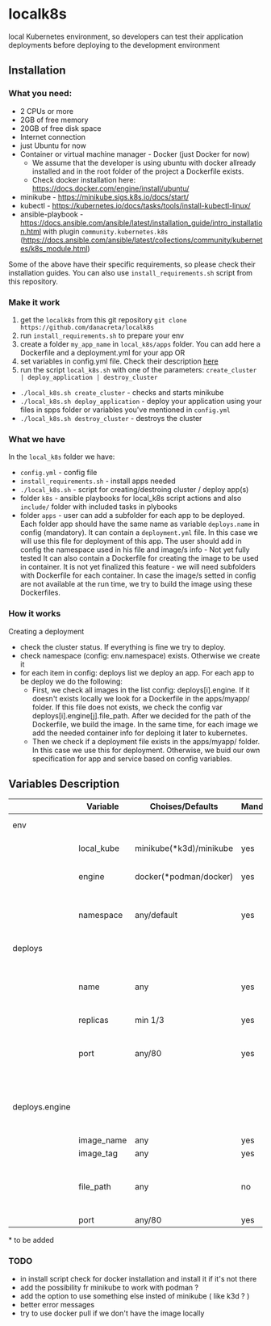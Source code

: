 # localk8s

local Kubernetes environment, so developers can test their application deployments before deploying to the development environment

## Installation

### What you need:
- 2 CPUs or more
- 2GB of free memory
- 20GB of free disk space
- Internet connection
- just Ubuntu for now
- Container or virtual machine manager - Docker (just Docker for now) 
    * We assume that the developer is using ubuntu with docker allready installed and in the root folder of the project a Dockerfile exists.
    * Check docker installation here: https://docs.docker.com/engine/install/ubuntu/
- minikube - https://minikube.sigs.k8s.io/docs/start/
- kubectl - https://kubernetes.io/docs/tasks/tools/install-kubectl-linux/
- ansible-playbook - https://docs.ansible.com/ansible/latest/installation_guide/intro_installation.html with plugin `community.kubernetes.k8s` (https://docs.ansible.com/ansible/latest/collections/community/kubernetes/k8s_module.html)

Some of the above have their specific requirements, so please check their installation guides.
You can also use `install_requirements.sh` script from this repository.

### Make it work
1. get the `localk8s` from this git repository
   `git clone https://github.com/danacreta/localk8s`
2. run `install_requirements.sh` to prepare your env
3. create a folder `my_app_name` in `local_k8s/apps` folder. You can add here a Dockerfile and a deployment.yml for your app OR
4. set variables in config.yml file. Check their description <a href="#variables-description">here</a>
5. run the script `local_k8s.sh` with one of the parameters: `create_cluster | deploy_application | destroy_cluster`
- `./local_k8s.sh create_cluster` - checks and starts minikube
- `./local_k8s.sh deploy_application` - deploy your application using your files in spps folder or variables you've mentioned in `config.yml`
- `./local_k8s.sh destroy_cluster` - destroys the cluster

### What we have
In the `local_k8s` folder we have:
 - `config.yml` - config file
 - `install_requirements.sh` - install apps needed
 - `./local_k8s.sh` - script for creating/destroing cluster / deploy app(s)
 - folder `k8s` - ansible playbooks for local_k8s script actions and also `include/` folder with included tasks in plybooks
 - folder `apps` - user can add a subfolder for each app to be deployed. Each folder app should have the same name as variable `deploys.name` in config (mandatory).
   It can contain a `deployment.yml` file. In this case we will use this file for deployment of this app. The user should add in config the namespace used in his file and image/s info - Not yet fully tested
   It can also contain a Dockerfile for creating the image to be used in container. It is not yet finalized this feature - we will need subfolders with Dockerfile for each container. In case the image/s setted in config are not available at the run time, we try to build the image using these Dockerfiles.
   
### How it works
Creating a deployment
   - check the cluster status. If everything is fine we try to deploy.
   - check namespace (config: env.namespace) exists. Otherwise we create it
   - for each item in config: deploys list we deploy an app. For each app to be deploy we do the following:
      - First, we check all images in the list config: deploys[i].engine. If it doesn't exists locally we look for a Dockerfile in the apps/myapp/ folder. If this file does not exists, we check the config var deploys[i].engine[j].file_path. After we decided for the path of the Dockerfile, we build the image. In the same time, for each image we add the needed container info for deploing it later to kubernetes.
      - Then we check if a deployment file exists in the apps/myapp/ folder. In this case we use this for deployment. Otherwise, we buid our own specification for app and service based on config variables.
     

## Variables Description
|                	| Variable   	| Choises/Defaults        	| Mandatory 	| Description                                               	|
|----------------	|------------	|-------------------------	|-----------	|-----------------------------------------------------------	|
| env            	|            	|                         	|           	| global variables                                          	|
|                	| local_kube 	| minikube(\*k3d)/minikube | yes       	| local Kubernetes                                          	|
|                	| engine     	| docker(\*podman/docker)  | yes       	| container engine to be used                               	|
|                	| namespace  	| any/default             	| yes       	| namespace to be used for deployment                       	|
| deploys        	|            	|                         	|           	| list of apps to be deployed                               	|
|                	| name       	| any                     	| yes       	| name of deployment. Used for app name, service name       	|
|                	| replicas   	| min 1/3                 	| yes       	|                                                           	|
|                	| port       	| any/80                  	| yes       	| service port. Not yet functional. We might need a list    	|
| deploys.engine 	|            	|                         	|           	| A list of vars for multiple containers used in deployment 	|
|                	| image_name 	| any                     	| yes       	|                                                           	|
|                	| image_tag  	| any                     	| yes       	|                                                           	|
|                	| file_path  	| any                     	| no        	| path to Dockerfile if we have to build the image          	|
|                	| port       	| any/80                  	| yes       	| containerPort                                             	|

\* to be added

### TODO
- in install script check for docker installation and install it if it's not there
- add the possibility fr minikube to work with podman ?
- add the option to use something else insted of minikube ( like k3d ? )
- better error messages
- try to use docker pull if we don't have the image locally
